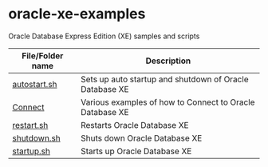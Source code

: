 # oracle-xe-examples
Oracle Database Express Edition (XE) samples and scripts

| File/Folder name  | Description |
| ------------- | ------------- |
| [autostart.sh](autostart.sh) | Sets up auto startup and shutdown of Oracle Database XE |
| [Connect](./Connect) | Various examples of how to Connect to Oracle Database XE |
| [restart.sh](restart.sh)  | Restarts Oracle Database XE |
| [shutdown.sh](shutdown.sh) | Shuts down Oracle Database XE |
| [startup.sh](startup.sh) | Starts up Oracle Database XE |
